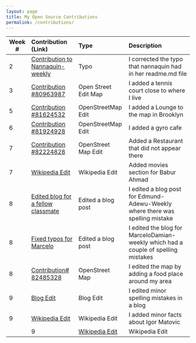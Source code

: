 ```yaml
---
layout: page
title: My Open Source Contributions
permalink: /contributions/
---
```


<!--
The first column, Contribution, must be a hyperlink to the actual contribution,
such as the Wikipedia edit or pull request, etc., with a suitable name.
Type of the contribution should be "Wikipedia edit", "OpenStreet Map feature",
"Project Documentation", "Project Code", "Blog Edit", etc.

The Description should include a brief summary of what you did.

Replace the first row below with your contribution and add new ones below it
following the same syntax.

-->





| Week #       | Contribution (Link)  | Type  | Description |
|---|:---|:---|:---|
|  2   | [Contribution to Nannaquin-weekly](https://github.com/hunter-college-ossd-spr-2020/Nannaquin-weekly/compare/master...umarkhan207322405:patch-1)    | Typo    |   I corrected the typo that nannaquin had in her readme.md file    |
| 3    | [Contribution #80963987](https://www.openstreetmap.org/changeset/80963987#map=17/40.65083/-73.96837)    | Open Street Edit Map  | I added a tennis court close to where I live  |
| 5    |[Contribution #81624532](https://www.openstreetmap.org/edit#map=19/40.64342/-73.96967)     | OpenStreetMap Edit    | I added a Lounge to the map in Brooklyn     |
| 6    | [Contribution #81924928](https://www.openstreetmap.org/changeset/81924928)     |  OpenStreetMap Edit    | I added a gyro cafe     |
| 7	| [Contribution #82224828](https://www.openstreetmap.org/changeset/82224828)	| OpenStreet Map Edit| Added a Restaurant that did not appear there|
| 7	|[Wikipedia Edit](https://en.wikipedia.org/wiki/Babar_Ahmed_(director))|Wikipedia Edit|Added movies section for Babur Ahmad|
| 8	| [Edited blog for a fellow classmate](https://github.com/hunter-college-ossd-spr-2020/Edmund-Adewu-weekly/compare/gh-pages...umarkhan207322405:patch-1)| Edited a blog post | I edited a blog post for Edmund-Adewu-Weekly where there was spelling mistake|
| 8	|[Fixed typos for Marcelo](https://github.com/hunter-college-ossd-spr-2020/MarceloDamian-weekly/compare/gh-pages...umarkhan207322405:patch-1)| Edited a blog post| I edited the blog for MarceloDamian-weekly which had a couple of spelling mistakes|
| 8	| [Contribution# 82485328](https://www.openstreetmap.org/changeset/82485328#map=16/40.6363/-73.9680)|OpenStreet Map |I edited the map by adding a food place around my area |
| 9	|[Blog Edit](https://github.com/hunter-college-ossd-spr-2020/MichelleLucero-weekly/compare/gh-pages...umarkhan207322405:patch-1)| Blog Edit| I edited minor spelling mistakes in a blog|
| 9	|[Wikipedia Edit](https://en.wikipedia.org/w/index.php?title=Igor_Matovi%C4%8D&oldid=947335610)|Wikipedia Edit| I added minor facts about Igor Matovic|
|| 9	|[Wikipedia Edit](https://en.wikipedia.org/w/index.php?title=Open_source&oldid=948001785)|Wikipedia Edit| I edited a spelling mistake in Open Source Page on wikipedia|
